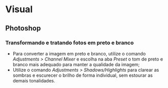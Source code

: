 # Visual

## Photoshop

### Transformando e tratando fotos em preto e branco

* Para converter a imagem em preto e branco, utilize o comando _Adjustments > Channel Mixer_ e escolha na aba _Preset_ o tom de preto e branco mais adequado para manter a qualidade da imagem;
* Utilize o comando _Adjustments > Shadows/Highlights_ para clarear as sombras e escurecer o brilho de forma individual, sem estourar as demais tonalidades.
